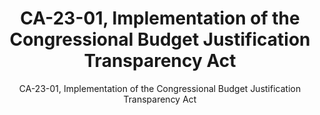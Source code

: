 ---
layout: resources-landing
title: "CA-23-01, Implementation of the Congressional Budget Justification Transparency Act"
subtitle: "CA-23-01, Implementation of the Congressional Budget Justification Transparency Act"
doc-link: ../assets/files/CA-23-01 Implementation of the CBJTA.pdf
filters: federal-financial-assistance controller-alert omb 2023 archived
fiscal_year: 2023
---
